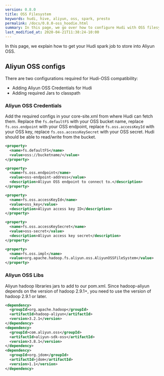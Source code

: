 ```yaml
---
version: 0.8.0
title: OSS Filesystem
keywords: hudi, hive, aliyun, oss, spark, presto
permalink: /docs/0.8.0-oss_hoodie.html
summary: In this page, we go over how to configure Hudi with OSS filesystem.
last_modified_at: 2020-04-21T11:38:24-10:00
---
```

In this page, we explain how to get your Hudi spark job to store into Aliyun OSS.

## Aliyun OSS configs

There are two configurations required for Hudi-OSS compatibility:

- Adding Aliyun OSS Credentials for Hudi
- Adding required Jars to classpath

### Aliyun OSS Credentials

Add the required configs in your core-site.xml from where Hudi can fetch them. Replace the `fs.defaultFS` with your OSS bucket name, replace `fs.oss.endpoint` with your OSS endpoint, replace `fs.oss.accessKeyId` with your OSS key, replace `fs.oss.accessKeySecret` with your OSS secret. Hudi should be able to read/write from the bucket.

```xml
<property>
  <name>fs.defaultFS</name>
  <value>oss://bucketname/</value>
</property>

<property>
  <name>fs.oss.endpoint</name>
  <value>oss-endpoint-address</value>
  <description>Aliyun OSS endpoint to connect to.</description>
</property>

<property>
  <name>fs.oss.accessKeyId</name>
  <value>oss_key</value>
  <description>Aliyun access key ID</description>
</property>

<property>
  <name>fs.oss.accessKeySecret</name>
  <value>oss-secret</value>
  <description>Aliyun access key secret</description>
</property>

<property>
  <name>fs.oss.impl</name>
  <value>org.apache.hadoop.fs.aliyun.oss.AliyunOSSFileSystem</value>
</property>
```

### Aliyun OSS Libs

Aliyun hadoop libraries jars to add to our pom.xml. Since hadoop-aliyun depends on the version of hadoop 2.9.1+, you need to use the version of hadoop 2.9.1 or later.

```xml
<dependency>
  <groupId>org.apache.hadoop</groupId>
  <artifactId>hadoop-aliyun</artifactId>
  <version>3.2.1</version>
</dependency>
<dependency>
  <groupId>com.aliyun.oss</groupId>
  <artifactId>aliyun-sdk-oss</artifactId>
  <version>3.8.1</version>
</dependency>
<dependency>
  <groupId>org.jdom</groupId>
  <artifactId>jdom</artifactId>
  <version>1.1</version>
</dependency>
```
